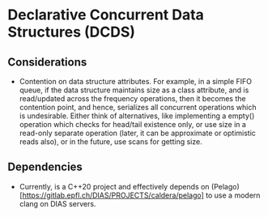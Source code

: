 
# Declarative Concurrent Data Structures (DCDS)


## Considerations

- Contention on data structure attributes. For example, in a simple FIFO queue, if the data structure maintains size as a class attribute, and is read/updated across the frequency operations, then it becomes the contention point, and hence, serializes all concurrent operations which is undesirable. Either think of alternatives, like implementing a empty() operation which checks for head/tail existence only, or use size in a read-only separate operation (later, it can be approximate or optimistic reads also), or in the future, use scans for getting size.

## Dependencies

- Currently, is a C++20 project and effectively depends on (Pelago)[https://gitlab.epfl.ch/DIAS/PROJECTS/caldera/pelago] to use a modern clang on DIAS servers.


